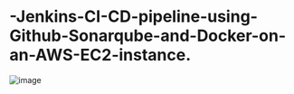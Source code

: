 # -Jenkins-CI-CD-pipeline-using-Github-Sonarqube-and-Docker-on-an-AWS-EC2-instance.
![image](https://github.com/user-attachments/assets/1ef58c0b-f50d-454d-99e6-08c46ac50996)
